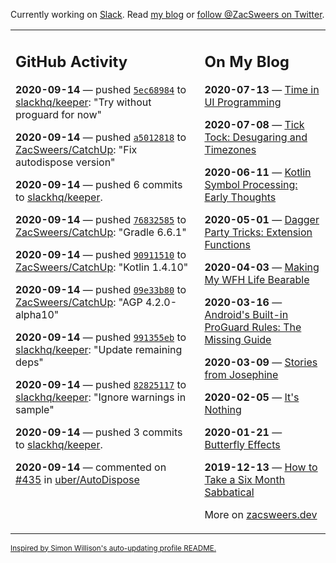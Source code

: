 Currently working on [Slack](https://slack.com/). Read [my blog](https://zacsweers.dev/) or [follow @ZacSweers on Twitter](https://twitter.com/ZacSweers).

<table><tr><td valign="top" width="60%">

## GitHub Activity
<!-- githubActivity starts -->
**2020-09-14** — pushed [`5ec68984`](https://github.com/slackhq/keeper/commit/5ec68984e72ffdcf304bcdcfc598d9ff36bbfb50) to [slackhq/keeper](https://api.github.com/repos/slackhq/keeper): "Try without proguard for now"

**2020-09-14** — pushed [`a5012818`](https://github.com/ZacSweers/CatchUp/commit/a5012818e19519bbabd4f5319727183ca5c749fe) to [ZacSweers/CatchUp](https://api.github.com/repos/ZacSweers/CatchUp): "Fix autodispose version"

**2020-09-14** — pushed 6 commits to [slackhq/keeper](https://api.github.com/repos/slackhq/keeper).

**2020-09-14** — pushed [`76832585`](https://github.com/ZacSweers/CatchUp/commit/76832585ca00cd406a5438954954386e7e1ac1c3) to [ZacSweers/CatchUp](https://api.github.com/repos/ZacSweers/CatchUp): "Gradle 6.6.1"

**2020-09-14** — pushed [`90911510`](https://github.com/ZacSweers/CatchUp/commit/90911510cf24bfe22b6ccdf923c8f5bc90c18aa0) to [ZacSweers/CatchUp](https://api.github.com/repos/ZacSweers/CatchUp): "Kotlin 1.4.10"

**2020-09-14** — pushed [`09e33b80`](https://github.com/ZacSweers/CatchUp/commit/09e33b80ff587e852430e2f0a7c71c27ba33954a) to [ZacSweers/CatchUp](https://api.github.com/repos/ZacSweers/CatchUp): "AGP 4.2.0-alpha10"

**2020-09-14** — pushed [`991355eb`](https://github.com/slackhq/keeper/commit/991355ebb32177ca90ffd2eb38ffe6e3901f2192) to [slackhq/keeper](https://api.github.com/repos/slackhq/keeper): "Update remaining deps"

**2020-09-14** — pushed [`82825117`](https://github.com/slackhq/keeper/commit/82825117d48d59dba1e0917cf2ef260f6315acd6) to [slackhq/keeper](https://api.github.com/repos/slackhq/keeper): "Ignore warnings in sample"

**2020-09-14** — pushed 3 commits to [slackhq/keeper](https://api.github.com/repos/slackhq/keeper).

**2020-09-14** — commented on [#435](https://github.com/uber/AutoDispose/issues/435#issuecomment-692126295) in [uber/AutoDispose](https://api.github.com/repos/uber/AutoDispose)
<!-- githubActivity ends -->
</td><td valign="top" width="40%">

## On My Blog
<!-- blog starts -->
**2020-07-13** — [Time in UI Programming](https://www.zacsweers.dev/time-in-ui/)

**2020-07-08** — [Tick Tock: Desugaring and Timezones](https://www.zacsweers.dev/ticktock-desugaring-timezones/)

**2020-06-11** — [Kotlin Symbol Processing: Early Thoughts](https://www.zacsweers.dev/kotlin-symbol-processor-early-thoughts/)

**2020-05-01** — [Dagger Party Tricks: Extension Functions](https://www.zacsweers.dev/dagger-party-tricks-extension-functions/)

**2020-04-03** — [Making My WFH Life Bearable](https://www.zacsweers.dev/making-wfh-life-bearable/)

**2020-03-16** — [Android's Built-in ProGuard Rules: The Missing Guide](https://www.zacsweers.dev/android-proguard-rules/)

**2020-03-09** — [Stories from Josephine](https://www.zacsweers.dev/stories-from-josephine/)

**2020-02-05** — [It's Nothing](https://www.zacsweers.dev/its-nothing/)

**2020-01-21** — [Butterfly Effects](https://www.zacsweers.dev/butterfly-effects/)

**2019-12-13** — [How to Take a Six Month Sabbatical](https://www.zacsweers.dev/how-to-take-a-six-month-sabbatical/)
<!-- blog ends -->
More on [zacsweers.dev](https://zacsweers.dev/)
</td></tr></table>

<sub><a href="https://simonwillison.net/2020/Jul/10/self-updating-profile-readme/">Inspired by Simon Willison's auto-updating profile README.</a></sub>
